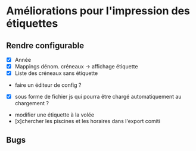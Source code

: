 # Améliorations pour l'impression des étiquettes

## Rendre configurable

- [x] Année
- [x] Mappings dénom. créneaux -> affichage étiquette
- [x] Liste des créneaux sans étiquette

- faire un éditeur de config ?
- [x] sous forme de fichier js qui pourra être chargé automatiquement au chargement ?

- modifier une étiquette à la volée
- [x]chercher les piscines et les horaires dans l'export comiti

## Bugs
